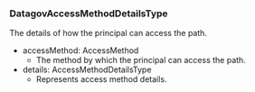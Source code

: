 ### DatagovAccessMethodDetailsType
The details of how the principal can access the path.

- accessMethod: AccessMethod
  - The method by which the principal can access the path.
- details: AccessMethodDetailsType
  - Represents access method details.

